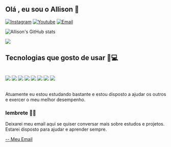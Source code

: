 ## Olá , eu sou o Allison 👋

[![Instagram](https://img.shields.io/badge/Instagram-E4405F?style=for-the-badge&logo=instagram&logoColor=white)](https://www.instagram.com/allisonfs_)
[![Youtube](https://img.shields.io/badge/YouTube-FF0000?style=for-the-badge&logo=youtube&logoColor=white)](https://www.youtube.com/@RochedoFs)
[![Email](https://img.shields.io/badge/Gmail-D14836?style=for-the-badge&logo=gmail&logoColor=white)](mailto:allisoncontatos18@gmail.com)

![Allison's GitHub stats](https://github-readme-stats.vercel.app/api?username=AllisonFS&show_icons=true&theme=radical)

<img src="https://github-profile-trophy.vercel.app/?username=AllisonFS&theme=juicyfresh&no-bg=true" />

## Tecnologias que gosto de usar  📲💻

<div><br>
    <img aling="center" src="https://img.shields.io/badge/HTML-239120?style=for-the-badge&logo=html5&logoColor=white">
    <img aling="center" src="https://img.shields.io/badge/JavaScript-F7DF1E?style=for-the-badge&logo=javascript&logoColor=black">
    <img aling="center" src="https://img.shields.io/badge/Python-14354C?style=for-the-badge&logo=python&logoColor=white">
    <img aling="center" src="https://img.shields.io/badge/CSS3-1572B6?style=for-the-badge&logo=css3&logoColor=white">
    <img aling="center" src="https://img.shields.io/badge/TypeScript-007ACC?style=for-the-badge&logo=typescript&logoColor=white">
    <img aling="center" src="https://img.shields.io/badge/Node.js-43853D?style=for-the-badge&logo=node.js&logoColor=white">
    <img aling="center" src="https://img.shields.io/badge/React-20232A?style=for-the-badge&logo=react&logoColor=61DAFB">
    <img aling="center" src="https://img.shields.io/badge/C%23-239120?style=for-the-badge&logo=c-sharp&logoColor=white">
</div>

<br>

Atuamente eu estou estudando bastante e estou disposto a ajudar os outros e exercer o meu melhor desempenho.

### lembrete 📢🎶
Deixarei meu email aqui se quiser conversar mais sobre estudos e projetos. Estarei disposto para ajudar e aprender sempre.

[-- Meu Email](mailto:allisoncontatos18@gmail.com)
